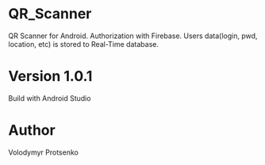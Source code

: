 # QR_Scanner
QR Scanner for Android.
Authorization with Firebase.
Users data(login, pwd, location, etc) is stored to Real-Time database.

# Version 1.0.1
Build with Android Studio

# Author
Volodymyr Protsenko

